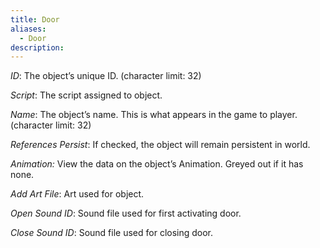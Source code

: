 ```yaml
---
title: Door
aliases:
  - Door
description:
---
```

_ID_: The object’s unique ID. (character limit: 32)

_Script_: The script assigned to object.

_Name_: The object’s name. This is what appears in the game to player. (character limit: 32)

_References Persist_: If checked, the object will remain persistent in world.

_Animation:_ View the data on the object’s Animation. Greyed out if it has none.

_Add Art File_: Art used for object.

_Open Sound ID_: Sound file used for first activating door.

_Close Sound ID_: Sound file used for closing door.
